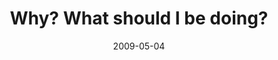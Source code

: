 ---
layout: base.njk
title : 'Why? What should I be doing?' 
view_title : 'Why? What should I be doing?' 
year : '2009' 
date : '2009-05-04' 
img_file : '/drawing/whywhatshouldibedoing.png' 
html_file : 'whywhatshouldibedoing' 
next_html : 'toomuchrain.html' 
year_order : '155' 
permalink : "title/{{html_file}}.html"
---